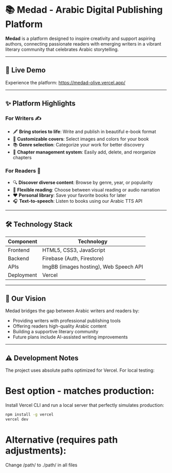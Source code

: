 # 📚 Medad - Arabic Digital Publishing Platform  

**Medad** is a platform designed to inspire creativity and support aspiring authors, connecting passionate readers with emerging writers in a vibrant literary community that celebrates Arabic storytelling.

---

## 🎯 Live Demo  
Experience the platform: https://medad-olive.vercel.app/ 

---

## ✨ Platform Highlights  

### For Writers ✍️  
- 🖋️ **Bring stories to life**: Write and publish in beautiful e-book format  
- 🎨 **Customizable covers**: Select images and colors for your book  
- 📚 **Genre selection**: Categorize your work for better discovery  
- 📂 **Chapter management system**: Easily add, delete, and reorganize chapters
  
### For Readers 📖  
- 🔍 **Discover diverse content**: Browse by genre, year, or popularity  
- 📖 **Flexible reading**: Choose between visual reading or audio narration  
- ❤️ **Personal library**: Save your favorite books for later  
- 🎧 **Text-to-speech**: Listen to books using our Arabic TTS API  

---

## 🛠 Technology Stack  

| Component       | Technology                         |
|-----------------|----------------------------------|
| Frontend        | HTML5, CSS3, JavaScript           |
| Backend         | Firebase (Auth, Firestore)        |
| APIs            | ImgBB (images hosting), Web Speech API       |
| Deployment      | Vercel                           |

---

## 🌟 Our Vision  
Medad bridges the gap between Arabic writers and readers by:  
- Providing writers with professional publishing tools  
- Offering readers high-quality Arabic content  
- Building a supportive literary community  
- Future plans include AI-assisted writing improvements  

---

## ⚠️ Development Notes  
The project uses absolute paths optimized for Vercel. For local testing:

# Best option - matches production:
Install Vercel CLI and run a local server that perfectly simulates production:

```bash
npm install -g vercel
vercel dev
```

# Alternative (requires path adjustments):
Change /path/ to ./path/ in all files

